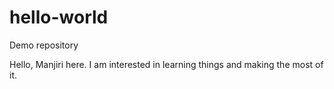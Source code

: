 # hello-world
Demo repository

Hello, Manjiri here.
I am interested in learning things and making the most of it.
